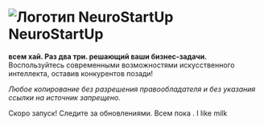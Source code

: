 # ![Логотип NeuroStartUp](img/NeuroStartUpIcon.png) NeuroStartUp

**всем хай. Раз два три. решающий ваши бизнес-задачи.** Воспользуйтесь современными возможностями искусственного интеллекта, оставив конкурентов позади!

_Любое копирование без разрешения правообладателя и без указания ссылки на источник запрещено._

Скоро запуск! Следите за обновлениями.
Всем пока .
I like milk